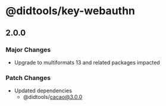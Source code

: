 # @didtools/key-webauthn

## 2.0.0

### Major Changes

- Upgrade to multiformats 13 and related packages impacted

### Patch Changes

- Updated dependencies
  - @didtools/cacao@3.0.0

